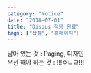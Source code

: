 ```yaml
---
category: "Notice"
date: "2018-07-01"
title: "Disqus 적용 완료"
tags: ["삽질", "홈페이지"]
---
```


남아 있는 것 : Paging, 디자인  
우선 해야 하는 것 : !!!ㅇㄴㄹ!!!
